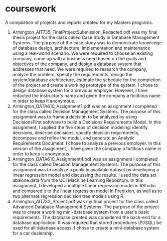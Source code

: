 # coursework
A compilation of projects and reports created for my Masters programs.

1. Armington_AIT735_FinalProjectSubmission_Redacted.pdf was my final thesis project for the class called Case Study in Database Management Systems. The purpose of the case study was to demonstrate knowledge of database design, architecture, implementation and maintenance using a real-world scenario. We were required to choose an existing company, come up with a business need based on the goals and objectives of the company, and design a database system that addresses that need. We were required to research the company, analyze the problem, specify the requirements, design the system/database architecture, estimate the schedule for the completion of the project and create a working prototype of the system. I chose to design database system for a previous employer. However, I have redacted the instructor's name and given the company a fictitious name in order to keep it anonymous.
2. Armington_DATA610_Assignment1.pdf was an assignment I completed for the class called Decision Management Systems. The purpose of this assignment was to frame a decision to be analyzed by using DecisionsFirst software to build a Decisions Requirements Model. In this assignment, I applied the five steps of decision modeling: identify decisions, describe decisions, specify decision requirements, decompose and refine the model, and generate an Analytic Requirements Document. I chose to analyze a previous employer. In this version of the assignment, I have given the company a fictitious name in order to keep it anonymous.
3. Armington_DATA610_Assignment4.pdf was an assignment I completed for the class called Decision Management Systems. The purpose of this assignment was to analyze a publicly available dataset by developing a linear regression model and discussing the results. I used the data set abalone.data from the UCI Machine Learning Repository. In this assignment, I developed a multiple linear regression model in RStudio and compared it to the linear regression model in Predixion, as well as to two alternate regression decision tree models using R.
4. Armington_AIT732_Project.pdf was my final project for the class called Advanced Database Management Systems. The purpose of the project was to create a working mini-database system from a user's basic requirements. The database created was considered the back-end for a database application. It was required that stored procedures (Pl/SQL) be used for all database access. I chose to create a mini-database system for a car dealership.
